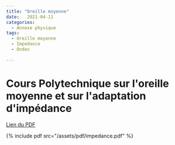 ```yaml
---
title: "Oreille moyenne"
date:   2021-04-11
categories:
  - Annexe physique
tags:
  - Oreille moyenne
  - Impedance
  - Ondes
  
---
```


# Cours Polytechnique sur l'oreille moyenne et sur l'adaptation d'impédance

[Lien du PDF](/assets/pdf/impedance.pdf)

{% include pdf src="/assets/pdf/impedance.pdf" %}

